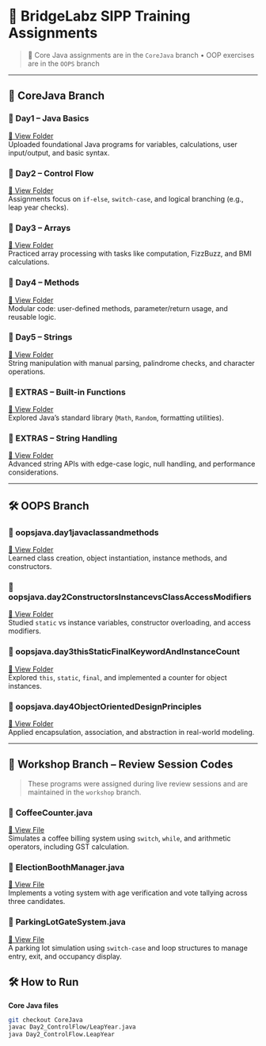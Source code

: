 # 🚀 BridgeLabz SIPP Training Assignments

> 🧠 Core Java assignments are in the `CoreJava` branch • OOP exercises are in the `OOPS` branch

---

## 📁 CoreJava Branch

### 📌 Day1 – Java Basics  
[🔗 View Folder](https://github.com/Arman11r/BridgeLabz-SIPP-Training/tree/CoreJava/Day1)  
Uploaded foundational Java programs for variables, calculations, user input/output, and basic syntax.

### 📌 Day2 – Control Flow  
[🔗 View Folder](https://github.com/Arman11r/BridgeLabz-SIPP-Training/tree/CoreJava/Day2_ControlFlow)  
Assignments focus on `if-else`, `switch-case`, and logical branching (e.g., leap year checks).

### 📌 Day3 – Arrays  
[🔗 View Folder](https://github.com/Arman11r/BridgeLabz-SIPP-Training/tree/CoreJava/Day3_Arrays)  
Practiced array processing with tasks like computation, FizzBuzz, and BMI calculations.

### 📌 Day4 – Methods  
[🔗 View Folder](https://github.com/Arman11r/BridgeLabz-SIPP-Training/tree/CoreJava/Day4_Methods)  
Modular code: user-defined methods, parameter/return usage, and reusable logic.

### 📌 Day5 – Strings  
[🔗 View Folder](https://github.com/Arman11r/BridgeLabz-SIPP-Training/tree/CoreJava/Day5_Strings)  
String manipulation with manual parsing, palindrome checks, and character operations.

### 📌 EXTRAS – Built-in Functions  
[🔗 View Folder](https://github.com/Arman11r/BridgeLabz-SIPP-Training/tree/CoreJava/EXTRAS_built_in_functions)  
Explored Java’s standard library (`Math`, `Random`, formatting utilities).

### 📌 EXTRAS – String Handling  
[🔗 View Folder](https://github.com/Arman11r/BridgeLabz-SIPP-Training/tree/CoreJava/EXTRAS_java_string_handling)  
Advanced string APIs with edge-case logic, null handling, and performance considerations.

---

## 🛠 OOPS Branch

### 📌 oopsjava.day1javaclassandmethods  
[🔗 View Folder](https://github.com/Arman11r/BridgeLabz-SIPP-Training/tree/OOPS/oopsjava/day1javaclassandmethods)  
Learned class creation, object instantiation, instance methods, and constructors.

### 📌 oopsjava.day2ConstructorsInstancevsClassAccessModifiers  
[🔗 View Folder](https://github.com/Arman11r/BridgeLabz-SIPP-Training/tree/OOPS/oopsjava/day2ConstructorsInstancevsClassAccessModifiers)  
Studied `static` vs instance variables, constructor overloading, and access modifiers.

### 📌 oopsjava.day3thisStaticFinalKeywordAndInstanceCount  
[🔗 View Folder](https://github.com/Arman11r/BridgeLabz-SIPP-Training/tree/OOPS/oopsjava/day3thisStaticFinalKeywordAndInstanceCount)  
Explored `this`, `static`, `final`, and implemented a counter for object instances.

### 📌 oopsjava.day4ObjectOrientedDesignPrinciples  
[🔗 View Folder](https://github.com/Arman11r/BridgeLabz-SIPP-Training/tree/OOPS/oopsjava/day4ObjectOrientedDesignPrinciples)  
Applied encapsulation, association, and abstraction in real-world modeling.

---

## 🧪 Workshop Branch – Review Session Codes

> These programs were assigned during live review sessions and are maintained in the `workshop` branch.

### 📌 **CoffeeCounter.java**  
[🔗 View File](https://github.com/Arman11r/BridgeLabz-SIPP-Training/blob/workshop/workshop/CoffeeCounter.java)  
Simulates a coffee billing system using `switch`, `while`, and arithmetic operators, including GST calculation.

### 📌 **ElectionBoothManager.java**  
[🔗 View File](https://github.com/Arman11r/BridgeLabz-SIPP-Training/blob/workshop/workshop/ElectionBoothManager.java)  
Implements a voting system with age verification and vote tallying across three candidates.

### 📌 **ParkingLotGateSystem.java**  
[🔗 View File](https://github.com/Arman11r/BridgeLabz-SIPP-Training/blob/workshop/workshop/ParkingLotGateSystem.java)  
A parking lot simulation using `switch-case` and loop structures to manage entry, exit, and occupancy display.


## 🛠️ How to Run

**Core Java files**  
```bash
git checkout CoreJava
javac Day2_ControlFlow/LeapYear.java
java Day2_ControlFlow.LeapYear
